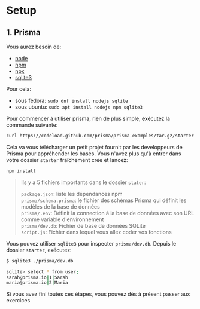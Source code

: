 # Setup

## 1. Prisma

Vous aurez besoin de:
- [node](https://github.com/nodejs/node)
- [npm](https://www.npmjs.com/)
- [npx](https://www.npmjs.com/package/npx)
- [sqlite3](https://fr.wikipedia.org/wiki/SQLite)

Pour cela:
- sous fedora: `sudo dnf install nodejs sqlite`
- sous ubuntu: `sudo apt install nodejs npm sqlite3`

Pour commencer à utiliser prisma, rien de plus simple, exécutez la commande suivante:
```sh
curl https://codeload.github.com/prisma/prisma-examples/tar.gz/starter | tar -xz --strip=2 prisma-examples-starter/javascript/starter
```

Cela va vous télécharger un petit projet fournit par les developpeurs de Prisma pour appréhender les bases. Vous n'avez plus qu'à entrer dans votre dossier `starter` fraîchement crée et lancez:

```sh
npm install
```

> Ils y a 5 fichiers importants dans le dossier `stater`:
>
> `package.json`: liste les dépendances npm  
> `prisma/schema.prisma`: le fichier des schémas Prisma qui définit les modèles de la base de données  
> `prisma/.env`: Définit la connection à la base de données avec son URL comme variable d'environnement  
> `prisma/dev.db`: Fichier de base de données SQLite  
> `script.js`: Fichier dans lequel vous allez coder vos fonctions  

Vous pouvez utiliser `sqlite3` pour inspecter `prisma/dev.db`. Depuis le dossier `starter`, exécutez:
```sh
$ sqlite3 ./prisma/dev.db

sqlite> select * from user;
sarah@prisma.io|1|Sarah
maria@prisma.io|2|Maria
```

Si vous avez fini toutes ces étapes, vous pouvez dès à présent passer aux exercices